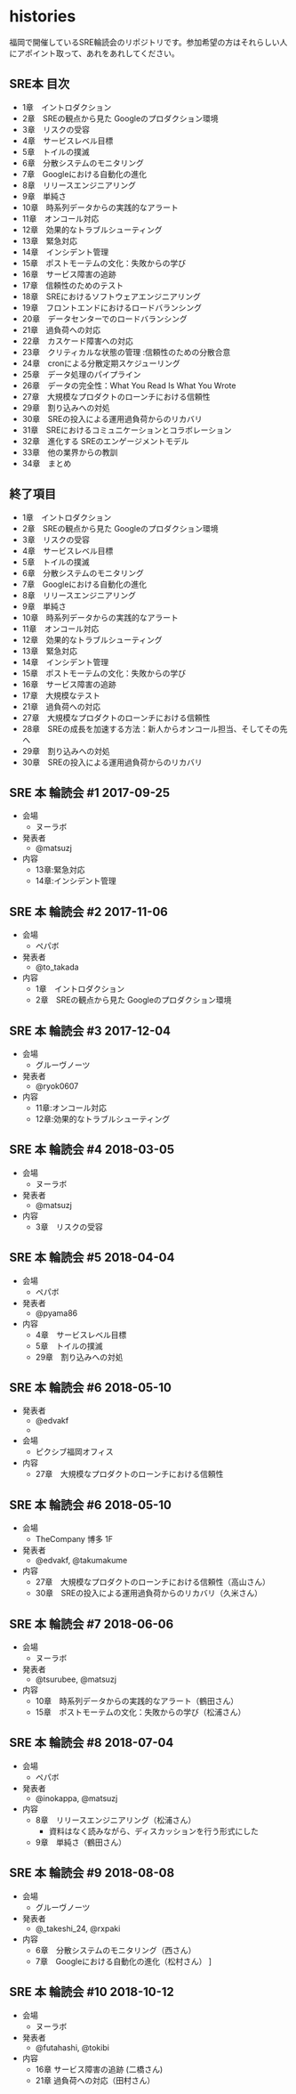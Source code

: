 # histories
福岡で開催しているSRE輪読会のリポジトリです。参加希望の方はそれらしい人にアポイント取って、あれをあれしてください。

## SRE本 目次
- 1章　イントロダクション
- 2章　SREの観点から見た Googleのプロダクション環境
- 3章　リスクの受容
- 4章　サービスレベル目標
- 5章　トイルの撲滅
- 6章　分散システムのモニタリング
- 7章　Googleにおける自動化の進化
- 8章　リリースエンジニアリング
- 9章　単純さ
- 10章　時系列データからの実践的なアラート
- 11章　オンコール対応
- 12章　効果的なトラブルシューティング
- 13章　緊急対応
- 14章　インシデント管理
- 15章　ポストモーテムの文化：失敗からの学び
- 16章　サービス障害の追跡
- 17章　信頼性のためのテスト
- 18章　SREにおけるソフトウェアエンジニアリング
- 19章　フロントエンドにおけるロードバランシング
- 20章　データセンターでのロードバランシング
- 21章　過負荷への対応
- 22章　カスケード障害への対応
- 23章　クリティカルな状態の管理 :信頼性のための分散合意
- 24章　cronによる分散定期スケジューリング
- 25章　データ処理のパイプライン
- 26章　データの完全性：What You Read Is What You Wrote
- 27章　大規模なプロダクトのローンチにおける信頼性
- 29章　割り込みへの対処
- 30章　SREの投入による運用過負荷からのリカバリ
- 31章　SREにおけるコミュニケーションとコラボレーション
- 32章　進化する SREのエンゲージメントモデル
- 33章　他の業界からの教訓
- 34章　まとめ

## 終了項目
- 1章　イントロダクション
- 2章　SREの観点から見た Googleのプロダクション環境
- 3章　リスクの受容
- 4章　サービスレベル目標
- 5章　トイルの撲滅
- 6章　分散システムのモニタリング
- 7章　Googleにおける自動化の進化
- 8章　リリースエンジニアリング
- 9章　単純さ
- 10章　時系列データからの実践的なアラート
- 11章　オンコール対応
- 12章　効果的なトラブルシューティング
- 13章　緊急対応
- 14章　インシデント管理
- 15章　ポストモーテムの文化：失敗からの学び
- 16章　サービス障害の追跡
- 17章　大規模なテスト
- 21章　過負荷への対応
- 27章　大規模なプロダクトのローンチにおける信頼性
- 28章　SREの成長を加速する方法：新人からオンコール担当、そしてその先へ
- 29章　割り込みへの対処
- 30章　SREの投入による運用過負荷からのリカバリ


## SRE 本 輪読会 #1 2017-09-25

- 会場
	- ヌーラボ
- 発表者
	- @matsuzj
- 内容
	- 13章:緊急対応
	- 14章:インシデント管理


## SRE 本 輪読会 #2 2017-11-06

- 会場
	- ペパボ
- 発表者
	- @to_takada 
- 内容
	- 1章　イントロダクション
	- 2章　SREの観点から見た Googleのプロダクション環境

## SRE 本 輪読会 #3 2017-12-04

- 会場
	- グルーヴノーツ
- 発表者
	- @ryok0607 
- 内容
	- 11章:オンコール対応
	- 12章:効果的なトラブルシューティング


## SRE 本 輪読会 #4 2018-03-05

- 会場
	- ヌーラボ
- 発表者
	- @matsuzj
- 内容
	- 3章　リスクの受容

## SRE 本 輪読会 #5 2018-04-04

- 会場
	- ペパボ
- 発表者
	- @pyama86 
- 内容
	- 4章　サービスレベル目標
	- 5章　トイルの撲滅
	- 29章　割り込みへの対処

## SRE 本 輪読会 #6 2018-05-10

- 発表者
	- @edvakf
	- 
- 会場
	- ピクシブ福岡オフィス
- 内容
	- 27章　大規模なプロダクトのローンチにおける信頼性



## SRE 本 輪読会 #6 2018-05-10
- 会場
	- TheCompany 博多 1F
- 発表者
	- @edvakf, @takumakume
- 内容
	- 27章　大規模なプロダクトのローンチにおける信頼性（高山さん）
	- 30章　SREの投入による運用過負荷からのリカバリ（久米さん）


## SRE 本 輪読会 #7 2018-06-06
- 会場
	- ヌーラボ
- 発表者
	- @tsurubee, @matsuzj
- 内容
	- 10章　時系列データからの実践的なアラート（鶴田さん）
	- 15章　ポストモーテムの文化：失敗からの学び（松浦さん）


## SRE 本 輪読会 #8 2018-07-04
- 会場
	- ペパボ
- 発表者
	- @inokappa, @matsuzj
- 内容
	- 8章　リリースエンジニアリング（松浦さん）
		- 資料はなく読みながら、ディスカッションを行う形式にした
	- 9章　単純さ（鶴田さん）

## SRE 本 輪読会 #9 2018-08-08
- 会場
	- グルーヴノーツ
- 発表者
	- @_takeshi_24, @rxpaki
- 内容
	- 6章　分散システムのモニタリング（西さん）
	- 7章　Googleにおける自動化の進化（松村さん）
]

## SRE 本 輪読会 #10 2018-10-12
- 会場
	- ヌーラボ
- 発表者
	- @futahashi, @tokibi
- 内容
	- 16章 サービス障害の追跡 (二橋さん)
	- 21章 過負荷への対応（田村さん）
